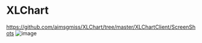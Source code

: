 # XLChart

https://github.com/aimsgmiss/XLChart/tree/master/XLChartClient/ScreenShots
![image](https://github.com/aimsgmiss/XLChart/tree/master/XLChartClient/ScreenShots/XLPieChart.gif
)
